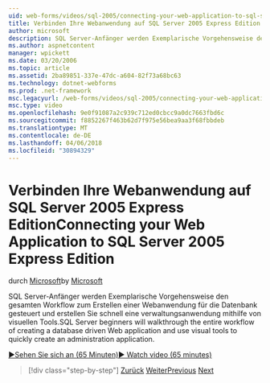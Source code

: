 ```yaml
---
uid: web-forms/videos/sql-2005/connecting-your-web-application-to-sql-server-2005-express-edition
title: Verbinden Ihre Webanwendung auf SQL Server 2005 Express Edition | Microsoft Docs
author: microsoft
description: SQL Server-Anfänger werden Exemplarische Vorgehensweise den gesamten Workflow zum Erstellen einer Webanwendung für die Datenbank gesteuert und visuellen Tools verwenden, erstellen Sie schnell eine Administrat...
ms.author: aspnetcontent
manager: wpickett
ms.date: 03/20/2006
ms.topic: article
ms.assetid: 2ba89851-337e-47dc-a604-82f73a68bc63
ms.technology: dotnet-webforms
ms.prod: .net-framework
msc.legacyurl: /web-forms/videos/sql-2005/connecting-your-web-application-to-sql-server-2005-express-edition
msc.type: video
ms.openlocfilehash: 9e0f91087a2c939c712ed0cbcc9a0dc7663fbd6c
ms.sourcegitcommit: f8852267f463b62d7f975e56bea9aa3f68fbbdeb
ms.translationtype: MT
ms.contentlocale: de-DE
ms.lasthandoff: 04/06/2018
ms.locfileid: "30894329"
---
```

<a name="connecting-your-web-application-to-sql-server-2005-express-edition"></a><span data-ttu-id="8074c-103">Verbinden Ihre Webanwendung auf SQL Server 2005 Express Edition</span><span class="sxs-lookup"><span data-stu-id="8074c-103">Connecting your Web Application to SQL Server 2005 Express Edition</span></span>
====================
<span data-ttu-id="8074c-104">durch [Microsoft](https://github.com/microsoft)</span><span class="sxs-lookup"><span data-stu-id="8074c-104">by [Microsoft](https://github.com/microsoft)</span></span>

<span data-ttu-id="8074c-105">SQL Server-Anfänger werden Exemplarische Vorgehensweise den gesamten Workflow zum Erstellen einer Webanwendung für die Datenbank gesteuert und erstellen Sie schnell eine verwaltungsanwendung mithilfe von visuellen Tools.</span><span class="sxs-lookup"><span data-stu-id="8074c-105">SQL Server beginners will walkthrough the entire workflow of creating a database driven Web application and use visual tools to quickly create an administration application.</span></span>

[<span data-ttu-id="8074c-106">&#9654;Sehen Sie sich an (65 Minuten)</span><span class="sxs-lookup"><span data-stu-id="8074c-106">&#9654; Watch video (65 minutes)</span></span>](https://channel9.msdn.com/Blogs/ASP-NET-Site-Videos/connecting-your-web-application-to-sql-server-2005-express-edition)

> [!div class="step-by-step"]
> <span data-ttu-id="8074c-107">[Zurück](understanding-security-and-network-connectivity.md)
> [Weiter](using-sql-server-management-studio.md)</span><span class="sxs-lookup"><span data-stu-id="8074c-107">[Previous](understanding-security-and-network-connectivity.md)
[Next](using-sql-server-management-studio.md)</span></span>
